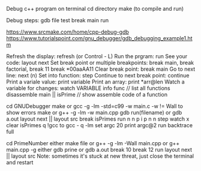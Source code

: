 Debug c++ program on terminal
cd directory 
make (to compile and run)

Debug steps: 
gdb 
file test 
break main
run

https://www.srcmake.com/home/cpp-debug-gdb https://www.tutorialspoint.com/gnu_debugger/gdb_debugging_example1.htm

Refresh the display: refresh (or Control - L) 
Run the prgram: run
See your code: layout next 
Set break point or multiple breakpoints: break main, break factorial, break 11
break *00aaAA11
Clear break point: break main
Go to next line: next (n)
Set into function: step
Continue to next break point: continue
Print a variale value: print variable Print an array: print *arr@len
Watch a variable for changes: watch VARIABLE 
info func // list all functions 
disassemble main || isPrime // show assemble code of a function

cd GNUDebugger
make or gcc -g -lm -std=c99 -w main.c -w != Wall to show errors 
make or g++ -g -lm -w main.cpp 
gdb run(filename) or gdb a.out
layout next || layout src
break isPrimes
run
n
n
p i
p n
n
step
watch x
clear isPrimes
q
!gcc to gcc - q -lm 
set argc 20
print argc@2
run
backtrace full

cd PrimeNumber
either make file or g++ -g -lm -Wall main.cpp or g++ main.cpp -g
either gdb prine or gdb a.out
break 10
break 12
run
layout next || layout src 
Note: sometimes it's stuck at new threat, just close the terminal and restart

